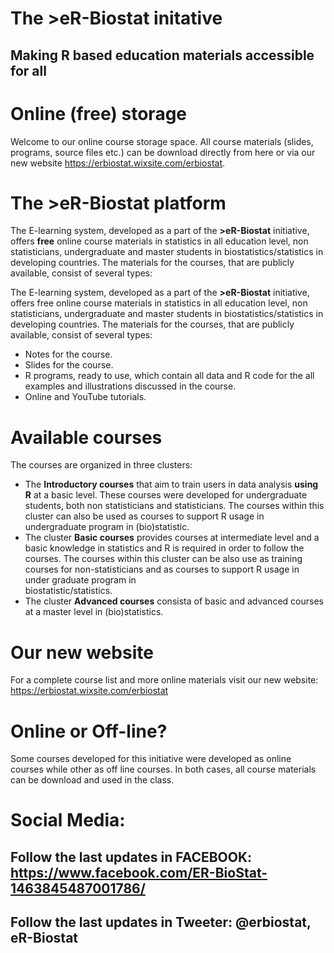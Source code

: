 # The >eR-Biostat initative
## Making R based education materials accessible for all

# Online (free) storage

Welcome to our online course storage space. All course materials (slides, programs, source files etc.) can be download directly from here or via our new website https://erbiostat.wixsite.com/erbiostat.

# The >eR-Biostat platform

The E-learning system, developed as a part of the **>eR-Biostat**  initiative, offers **free** online course materials in statistics in all education level, non statisticians, undergraduate and master students in biostatistics/statistics in developing countries. The materials for the courses, that are publicly available, consist of several types: 

The E-learning system, developed as a part of the **>eR-Biostat**  initiative, offers free online course materials in statistics in all education level, non statisticians, undergraduate and master students in biostatistics/statistics in developing countries. The materials for the courses, that are publicly available, consist of several types: 

* Notes for the course.
* Slides for the course.
* R programs, ready to use, which contain all data and R code for the all examples and illustrations discussed in the course.
* Online and YouTube tutorials.

# Available courses

The courses are organized in three clusters:  
 
* The **Introductory courses** that aim to train users in data analysis **using R**  at a basic level. These courses were developed for undergraduate students, both      non statisticians and statisticians. The courses within this cluster can also be used as courses to support R usage in undergraduate program in (bio)statistic. 
* The cluster **Basic courses** provides courses  at intermediate level and a basic knowledge in statistics and R is required  in order to follow the courses. The       courses within this cluster can be also use as training courses  for non-statisticians and as courses to support R usage in under graduate program in       
   biostatistic/statistics. 
* The cluster **Advanced courses** consista of basic and advanced courses at a master level in (bio)statistics.  

# Our new website

For a complete course list and more online materials visit our new website: https://erbiostat.wixsite.com/erbiostat


# Online or Off-line?
Some courses developed for this initiative were developed as online courses while other as off line courses.   In both cases, all course materials can be download and used in the class.

# Social Media:
## Follow the last updates in FACEBOOK: https://www.facebook.com/ER-BioStat-1463845487001786/
## Follow the last updates in Tweeter: @erbiostat, eR-Biostat


  

